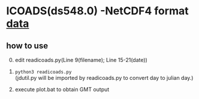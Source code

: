 # ICOADS(ds548.0) -NetCDF4 format [data](https://rda.ucar.edu/datasets/ds548.0/index.html#sfol-wl-/data/ds548.0?g=42000)
## how to use

0. edit readicoads.py(Line 9(filename); Line 15-21(date))

1. `python3 readicoads.py`  
   (jdutil.py will be imported by readicoads.py to convert day to julian day.)
   
2. execute plot.bat to obtain GMT output
